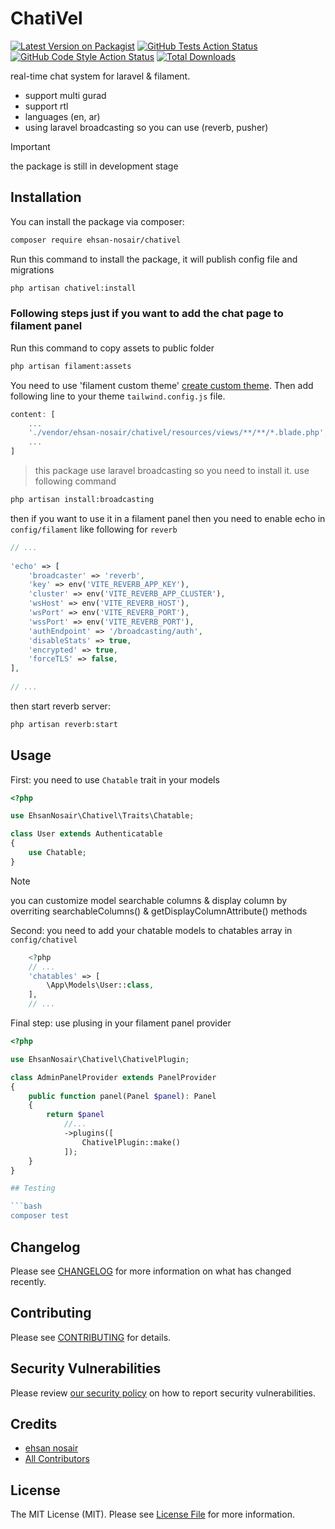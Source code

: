 # ChatiVel

[![Latest Version on Packagist](https://img.shields.io/packagist/v/ehsan-nosair/chativel.svg?style=flat-square)](https://packagist.org/packages/ehsan-nosair/chativel)
[![GitHub Tests Action Status](https://img.shields.io/github/actions/workflow/status/ehsan-nosair/chativel/run-tests.yml?branch=main&label=tests&style=flat-square)](https://github.com/ehsan-nosair/chativel/actions?query=workflow%3Arun-tests+branch%3Amain)
[![GitHub Code Style Action Status](https://img.shields.io/github/actions/workflow/status/ehsan-nosair/chativel/fix-php-code-style-issues.yml?branch=main&label=code%20style&style=flat-square)](https://github.com/ehsan-nosair/chativel/actions?query=workflow%3A"Fix+PHP+code+style+issues"+branch%3Amain)
[![Total Downloads](https://img.shields.io/packagist/dt/ehsan-nosair/chativel.svg?style=flat-square)](https://packagist.org/packages/ehsan-nosair/chativel)

real-time chat system for laravel & filament. 

- support multi gurad
- support rtl
- languages (en, ar)
- using laravel broadcasting so you can use (reverb, pusher) 


> [!IMPORTANT]
> the package is still in development stage

## Installation

You can install the package via composer:

```bash
composer require ehsan-nosair/chativel
```

Run this command to install the package, it will publish config file and migrations 

```bash
php artisan chativel:install
```

### Following steps just if you want to add the chat page to filament panel

Run this command to copy assets to public folder

```bash
php artisan filament:assets
```

You need to use 'filament custom theme' [create custom theme](https://filamentphp.com/docs/3.x/panels/themes#creating-a-custom-theme).
Then add following line to your theme `tailwind.config.js` file.

```js
content: [
    ...
    './vendor/ehsan-nosair/chativel/resources/views/**/**/*.blade.php',
    ...
]
```

> this package use laravel broadcasting so you need to install it. use following command

```bash
php artisan install:broadcasting
```

then if you want to use it in a filament panel then you need to enable echo in `config/filament` like following for `reverb`
```php
// ...
 
'echo' => [
    'broadcaster' => 'reverb',
    'key' => env('VITE_REVERB_APP_KEY'),
    'cluster' => env('VITE_REVERB_APP_CLUSTER'),
    'wsHost' => env('VITE_REVERB_HOST'),
    'wsPort' => env('VITE_REVERB_PORT'),
    'wssPort' => env('VITE_REVERB_PORT'),
    'authEndpoint' => '/broadcasting/auth',
    'disableStats' => true,
    'encrypted' => true,
    'forceTLS' => false,
],
 
// ...
```

then start reverb server:
```bash
php artisan reverb:start
```

## Usage

First: you need to use `Chatable` trait in your models
```php
<?php

use EhsanNosair\Chativel\Traits\Chatable;

class User extends Authenticatable
{
    use Chatable;
}
```
> [!NOTE]
> you can customize model searchable columns & display column by overriting searchableColumns() & getDisplayColumnAttribute() methods

Second: you need to add your chatable models to chatables array in `config/chativel`
```php
    <?php
    // ...
    'chatables' => [
        \App\Models\User::class,
    ],
    // ...
```

Final step: use plusing in your filament panel provider
```php
<?php

use EhsanNosair\Chativel\ChativelPlugin;

class AdminPanelProvider extends PanelProvider
{
    public function panel(Panel $panel): Panel
    {
        return $panel
            //...
            ->plugins([
                ChativelPlugin::make()
            ]);
    }
}

## Testing

```bash
composer test
```

## Changelog

Please see [CHANGELOG](CHANGELOG.md) for more information on what has changed recently.

## Contributing

Please see [CONTRIBUTING](CONTRIBUTING.md) for details.

## Security Vulnerabilities

Please review [our security policy](../../security/policy) on how to report security vulnerabilities.

## Credits

- [ehsan nosair](https://github.com/ehsan-nosair)
- [All Contributors](../../contributors)

## License

The MIT License (MIT). Please see [License File](LICENSE.md) for more information.
